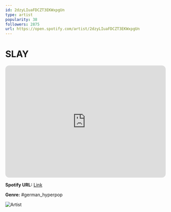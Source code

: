 ```yaml
---
id: 2dzyLIuaFDCZT3EKWxpgUn
type: artist
popularity: 38
followers: 2875
url: https://open.spotify.com/artist/2dzyLIuaFDCZT3EKWxpgUn
---
```

# SLAY

<iframe style="border-radius:12px" src="https://open.spotify.com/embed/artist/2dzyLIuaFDCZT3EKWxpgUn" width="100%" height="352" frameBorder="0" allowfullscreen="" allow="autoplay; clipboard-write; encrypted-media; fullscreen; picture-in-picture" loading="lazy"></iframe>

**Spotify URL:** [Link](https://open.spotify.com/artist/2dzyLIuaFDCZT3EKWxpgUn)

**Genre:**  #german_hyperpop

![Artist](https://i.scdn.co/image/ab6761610000e5ebbb498021968f2117e7608c14)
